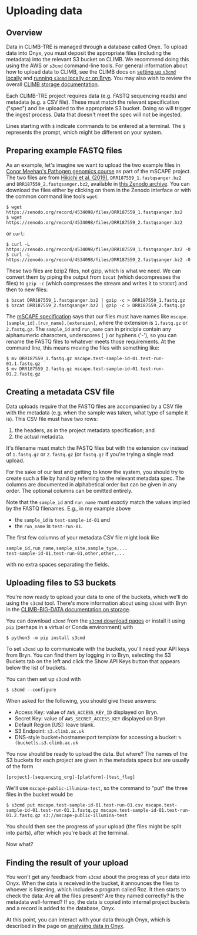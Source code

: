 # Uploading data

## Overview

Data in CLIMB-TRE is managed through a database called Onyx.
To upload data into Onyx, you must deposit the appropriate files
(including the metadata) into the relevant S3 bucket on CLIMB.
We recommend doing this using the AWS or `s3cmd` command-line tools.
For general information about how to upload data to CLIMB,
see the CLIMB docs on
[setting up `s3cmd` locally](https://docs.climb.ac.uk/storage/upload-local-to-s3/#using-s3cmd-on-the-command-line)
and [running `s3cmd` locally or on Bryn](https://docs.climb.ac.uk/storage/fetch-s3-to-notebook/).
You may also wish to review the overall
[CLIMB storage documentation](https://docs.climb.ac.uk/storage/).

Each CLIMB-TRE project requires data (e.g. FASTQ sequencing
reads) and metadata (e.g. a CSV file).  These must match
the relevant specification ("spec") and be uploaded to the appropriate
S3 bucket.  Doing so will trigger the ingest process.  Data that doesn't
meet the spec will not be ingested.

Lines starting with `$` indicate commands to be entered at a terminal.
The `$` represents the prompt, which might be different on your system.

## Preparing example FASTQ files

As an example, let's imagine we want to upload the two example files
in [Conor Meehan's Pathogen genomics course](https://conmeehan.github.io/PathogenDataCourse/Worksheets/GenomeAssembly_SPAdes)
as part of the mSCAPE project.
The two files are from [Hikichi et al. (2019)](https://journals.asm.org/doi/10.1128/MRA.01212-19),
`DRR187559_1.fastqsanger.bz2` and `DRR187559_2.fastqsanger.bz2`, available in
[this Zenodo archive](https://zenodo.org/records/4534098).  You can download the files
either by clicking on them in the Zenodo interface or with the common command line tools
`wget`:
```
$ wget https://zenodo.org/record/4534098/files/DRR187559_1.fastqsanger.bz2
$ wget https://zenodo.org/record/4534098/files/DRR187559_2.fastqsanger.bz2
```
or `curl`:
```
$ curl -L https://zenodo.org/record/4534098/files/DRR187559_1.fastqsanger.bz2 -O
$ curl -L https://zenodo.org/record/4534098/files/DRR187559_2.fastqsanger.bz2 -O
```

These two files are bzip2 files, not gzip, which is what we need.  We can convert
them by piping the output from `bzcat` (which decompresses the files) to `gzip -c`
(which compresses the stream and writes it to `STDOUT`) and then to new files:
```
$ bzcat DRR187559_1.fastqsanger.bz2 | gzip -c > DRR187559_1.fastq.gz
$ bzcat DRR187559_2.fastqsanger.bz2 | gzip -c > DRR187559_2.fastq.gz
```

The [mSCAPE specification](../mscape/) says that our files must have
names like `mscape.[sample_id].[run_name].[extension]`, where the
extension is `1.fastq.gz` or `2.fastq.gz`.  The `sample_id` and
`run_name` can in principle contain any alphanumeric characters,
underscores (`_`) or hyphens ('-'), so you can rename the FASTQ files
to whatever meets those requirements.
At the command line, this means moving the files with something like:
```
$ mv DRR187559_1.fastq.gz mscape.test-sample-id-01.test-run-01.1.fastq.gz
$ mv DRR187559_2.fastq.gz mscape.test-sample-id-01.test-run-01.2.fastq.gz
```

## Creating a metadata CSV file

Data uploads require that the FASTQ files are accompanied by a CSV file
with the metadata (e.g. when the sample was taken, what type of sample it is).
This CSV file must have two rows:

1. the headers, as in the project metadata specification; and
2. the actual metadata.

It's filename must match the FASTQ files but with the extension `csv` instead
of `1.fastq.gz` or `2.fastq.gz` (or `fastq.gz` if you're trying a single read
upload.

For the sake of our test and getting to know the system, you should try to
create such a file by hand by referring to the relevant metadata spec.
The columns are documented in alphabetical order but can be given in
any order.
The optional columns can be omitted entirely.
<!-- Is this true? -->
Note that the `sample_id` and `run_name` must *exactly* match the values
implied by the FASTQ filenames.  E.g., in my example above

* the `sample_id` is `test-sample-id-01` and
* the `run_name` is `test-run-01`.

The first few columns of your metadata CSV file might look like
```
sample_id,run_name,sample_site,sample_type,...
test-sample-id-01,test-run-01,other,other,...
```
with no extra spaces separating the fields.

## Uploading files to S3 buckets

You're now ready to upload your data to one of the buckets,
which we'll do using the `s3cmd` tool.
There's more information about using `s3cmd` with Bryn in the
[CLIMB-BIG-DATA documentation on storage](https://docs.climb.ac.uk/storage/upload-local-to-s3/#using-s3cmd-on-the-command-line).

You can download
`s3cmd` from the [`s3cmd` download pages](https://s3tools.org/download)
or install it using `pip` (perhaps in a virtual or Conda environment) with
```
$ python3 -m pip install s3cmd
```
To set `s3cmd` up to communicate with the buckets, you'll need your
API keys from Bryn.  You can find them by logging in to Bryn,
selecting the S3 Buckets tab on the left and click the Show API Keys
button that appears below the list of buckets.

You can then set up `s3cmd` with
```
$ s3cmd --configure
```
When asked for the following, you should give these answers:

* Access Key: value of `AWS_ACCESS_KEY_ID` displayed on Bryn.
* Secret Key: value of `AWS_SECRET_ACCESS_KEY` displayed on Bryn.
* Default Region [US]: leave blank.
* S3 Endpoint: `s3.climb.ac.uk`
* DNS-style bucket+hostname:port template for accessing a bucket: `%(bucket)s.s3.climb.ac.uk`

You now should be ready to upload the data.  But where?
The names of the S3 buckets for each project are given
in the metadata specs but are usually of the form
```
[project]-[sequencing_org]-[platform]-[test_flag]
```
We'll use `mscape-public-illumina-test`, so the command to "put"
the three files in the bucket would be
```
$ s3cmd put mscape.test-sample-id-01.test-run-01.csv mscape.test-sample-id-01.test-run-01.1.fastq.gz mscape.test-sample-id-01.test-run-01.2.fastq.gz s3://mscape-public-illumina-test
```
You should then see the progress of your upload (the files might be split into parts),
after which you're back at the terminal.

Now what?

## Finding the result of your upload

You won't get any feedback from `s3cmd` about the progress of your
data into Onyx.  When the data is received in the bucket, it announces
the files to whoever is listening, which includes a program called
Roz.  It then starts to check the data: Are all the files present? Are
they named correctly?  Is the metadata well-formed?  If so, the data
is copied into internal project buckets and a record is added to
the database, Onyx.

At this point, you can interact with your data through Onyx, which is
described in the page on [analysing data in Onyx](analyse.md).
